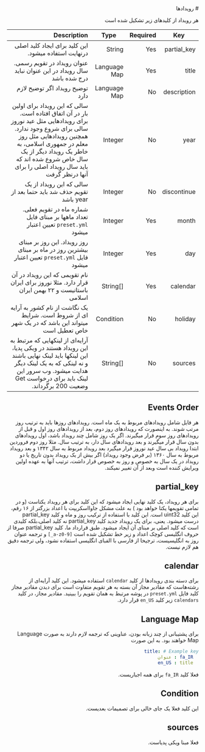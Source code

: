 <div dir="rtl">
# رویدادها

هر رویداد از کلیدهای زیر تشکیل شده است 

| Key           | Required | Type        | Description |
| ------------- |----------| ------------| -----------:|
| partial_key   | Yes      | String      | این کلید برای ایجاد کلید اصلی درنهایت استفاده میشود. |
| title         | Yes      | Language Map| عنوان رویداد در تقویم رسمی. سال رویداد در این عنوان نباید درج شده باشد |
| description   | No       | Language Map| توضیح رویداد اگر توضیح لازم دارد   |
| year          | No       | Integer     | سالی که این رویداد برای اولین بار در آن اتفاق افتاده است. برای رویدادهایی مثل عید نوروز سالی برای شروع وجود ندارد. همچنین رویدادهایی مثل روز معلم در جمهوری اسلامی، به خاطر یک رویداد دیگر از یک سال خاص شروع شده اند که باید سال رویداد اصلی را برای آنها درنظر گرفت  | 
| discontinue   | No       | Integer     | سالی که این رویداد از یک تقویم حذف شد  باید حتما بعد از year باشد | 
| month         | Yes      | Integer     |  شماره ماه در تقویم فعلی. تعداد ماهها بر مبنای فایل `preset.yml` تعیین اعتبار میشود | 
| day           | Yes      | Integer     | روز رویداد. این روز بر مبنای بیشترین روز در ماه بر مبنای فایل `preset.yml` تعیین اعتبار میشود | 
| calendar      | Yes      | []String    | نام تقویمی که این رویداد در آن قرار دارد. مثلا نوروز برای ایران باستانیست و ۲۲ بهمن ایران اسلامی|
| holiday       | No       | Condition   | یک نگاشت از نام کشور به آرایه ای از شروط است. شرایط میتواند این باشد که در یک شهر خاص تعطیل است
| sources       | No       | []String    | آرایه‌ای از لینکهایی که مرتبط به این رویداد هستند در ویکی پدیا، این لینکها باید لینک نهایی باشند و نه لینکی که به یک لینک دیگر هدایت میشود. وب سرور این لینک باید برای درخواست Get وضعیت 200 برگرداند.  

## Events Order

هر فایل شامل رویدادهای مربوط به یک ماه است. رویدادهای روزها باید به ترتیب روز مرتب شوند. به اینصورت که رویدادهای روز دوم، بعد از رویدادهای روز اول و قبل از رویدادهای روز سوم قرار میگیرند. 
اگر یک روز شامل چند رویداد باشد، اول رویدادهای بدون سال قرار میگیرند و بعد رویدادهای سال دار، به ترتیب سال. مثلا روز دوم فروردین ابتدا رویداد بی سال عید نوروز قرار میگیرد بعد رویداد مربوط به سال ۱۳۴۲ و بعد رویداد مربوط به سال ۱۳۶۰ (بر فرض وجود رویداد)
اگر بیش از یک رویداد بدون تاریخ یا دو رویداد در یک سال به خصوص و روز به خصوص قرار داشت، ترتیب آنها به عهده اولین ویرایش کننده است وبعد از آن تغییر نمیکند. 

## partial_key 

برای هر رویداد، یک کلید نهایی ایجاد میشود که این کلید برای هر رویداد یکتاست (و در تمامی تقویمها یکتا خواهد بود )
به علت مشکل جاوااسکریپت با اعداد بزرگتر از ۱۶ رقم، این کلید uint32 است. این کلید با استفاده از ترکیب روز و ماه و کلید partial_key درست میشود. 
یعنی، برای یک رویداد جدید کلید partial_key نه کلید اصلی،‌بلکه کلیدی است که کلید اصلی بر مبنای آن ایجاد میشود. 
طبق قرارداد ما، کلید partial_key صرفا از حروف انگلیسی کوچک اعداد و زیر خط تشکیل شده است `[a-z0-9_]` و ترجمه عنوان روز به انگلیسیست، ترجیحا از فارسی با الفبای انگلیسی استفاده نشود، ولی ترجمه دقیق هم لازم نیست. 

## calendar


برای دسته بندی رویدادها از کلید `calendar` استفاده میشود. این کلید آرایه‌ای از رشته‌هاست که مقادیر مجاز آن بسته به هر تقویم متفاوت است 
برای دیدن مقادیر مجاز کلید فایل `preset.yml` در پوشه مرتبط به همان تقویم را ببینید. مقادیر مجاز، در کلید `calendars` زیر کلید `en_US`  قرار دارد. 

## Language Map 
برای پشتیبانی از چند زبانه بودن، عناوینی که ترجمه لازم دارند به صورت Language Map خواهند بود. به این صورت 

```yaml 
title: # Example key 
  fa_IR : عنوان
  en_US : title
```

فعلا کلید `fa_IR` برای همه اجباریست. 

## Condition 

این کلید فعلا یک جای خالی برای تصمیمات بعدیست.

## sources 

فعلا مبنا ویکی پدیاست.

</div> 

